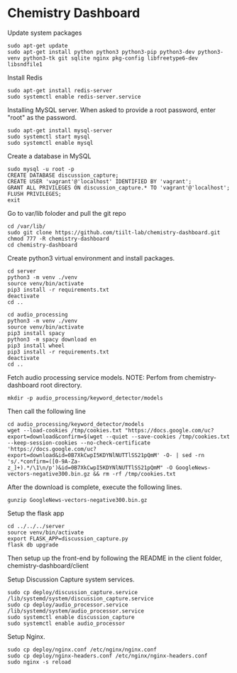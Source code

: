 # Chemistry Dashboard

Update system packages
```
sudo apt-get update
sudo apt-get install python python3 python3-pip python3-dev python3-venv python3-tk git sqlite nginx pkg-config libfreetype6-dev libsndfile1
```

Install Redis
```
sudo apt-get install redis-server
sudo systemctl enable redis-server.service
```

Installing MySQL server.  When asked to provide a root password, enter "root" as the password.
```
sudo apt-get install mysql-server
sudo systemctl start mysql
sudo systemctl enable mysql
```

Create a database in MySQL
```
sudo mysql -u root -p
CREATE DATABASE discussion_capture;
CREATE USER 'vagrant'@'localhost' IDENTIFIED BY 'vagrant';
GRANT ALL PRIVILEGES ON discussion_capture.* TO 'vagrant'@'localhost';
FLUSH PRIVILEGES;
exit
```

Go to var/lib foloder and pull the git repo
```
cd /var/lib/
sudo git clone https://github.com/tiilt-lab/chemistry-dashboard.git
chmod 777 -R chemistry-dashboard
cd chemistry-dashboard
```


Create python3 virtual environment and install packages.
```
cd server
python3 -m venv ./venv
source venv/bin/activate
pip3 install -r requirements.txt
deactivate
cd ..

cd audio_processing
python3 -m venv ./venv
source venv/bin/activate
pip3 install spacy
python3 -m spacy download en
pip3 install wheel
pip3 install -r requirements.txt
deactivate
cd ..
```

Fetch audio processing service models.
NOTE: Perfom from chemistry-dashboard root directory.
```
mkdir -p audio_processing/keyword_detector/models
```
Then call the following line
```
cd audio_processing/keyword_detector/models
wget --load-cookies /tmp/cookies.txt "https://docs.google.com/uc?export=download&confirm=$(wget --quiet --save-cookies /tmp/cookies.txt --keep-session-cookies --no-check-certificate 'https://docs.google.com/uc?export=download&id=0B7XkCwpI5KDYNlNUTTlSS21pQmM' -O- | sed -rn 's/.*confirm=([0-9A-Za-z_]+).*/\1\n/p')&id=0B7XkCwpI5KDYNlNUTTlSS21pQmM" -O GoogleNews-vectors-negative300.bin.gz && rm -rf /tmp/cookies.txt
```
After the download is complete, execute the following lines.
```
gunzip GoogleNews-vectors-negative300.bin.gz
```

Setup the flask app
```
cd ../../../server
source venv/bin/activate
export FLASK_APP=discussion_capture.py
flask db upgrade
```

Then setup up the front-end by following the README in the client folder, chemistry-dashboard/client

Setup Discussion Capture system services.
```
sudo cp deploy/discussion_capture.service /lib/systemd/system/discussion_capture.service
sudo cp deploy/audio_processor.service /lib/systemd/system/audio_processor.service
sudo systemctl enable discussion_capture
sudo systemctl enable audio_processor
```

Setup Nginx.
```
sudo cp deploy/nginx.conf /etc/nginx/nginx.conf
sudo cp deploy/nginx-headers.conf /etc/nginx/nginx-headers.conf
sudo nginx -s reload

```
